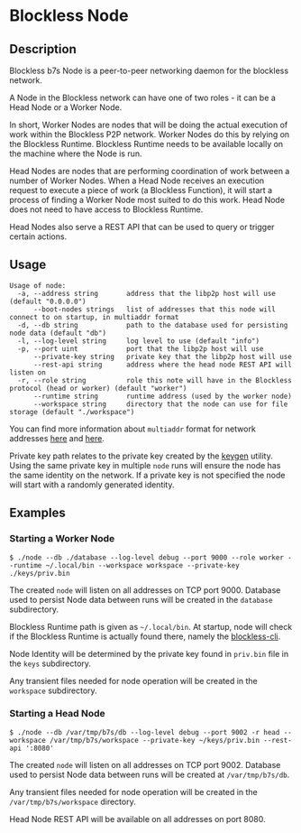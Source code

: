 
# Blockless Node 

## Description

Blockless b7s Node is a peer-to-peer networking daemon for the blockless network.

A Node in the Blockless network can have one of two roles - it can be a Head Node or a Worker Node.

In short, Worker Nodes are nodes that will be doing the actual execution of work within the Blockless P2P network.
Worker Nodes do this by relying on the Blockless Runtime.
Blockless Runtime needs to be available locally on the machine where the Node is run.

Head Nodes are nodes that are performing coordination of work between a number of Worker Nodes.
When a Head Node receives an execution request to execute a piece of work (a Blockless Function), it will start a process of finding a Worker Node most suited to do this work.
Head Node does not need to have access to Blockless Runtime.

Head Nodes also serve a REST API that can be used to query or trigger certain actions.

## Usage

```console
Usage of node:
  -a, --address string       address that the libp2p host will use (default "0.0.0.0")
      --boot-nodes strings   list of addresses that this node will connect to on startup, in multiaddr format
  -d, --db string            path to the database used for persisting node data (default "db")
  -l, --log-level string     log level to use (default "info")
  -p, --port uint            port that the libp2p host will use
      --private-key string   private key that the libp2p host will use
      --rest-api string      address where the head node REST API will listen on
  -r, --role string          role this note will have in the Blockless protocol (head or worker) (default "worker")
      --runtime string       runtime address (used by the worker node)
      --workspace string     directory that the node can use for file storage (default "./workspace")
```

You can find more information about `multiaddr` format for network addresses [here](https://github.com/multiformats/multiaddr) and [here](https://multiformats.io/multiaddr/).

Private key path relates to the private key created by the [keygen](/cmd/keygen/README.md) utility.
Using the same private key in multiple `node` runs will ensure the node has the same identity on the network.
If a private key is not specified the node will start with a randomly generated identity.

## Examples

### Starting a Worker Node

```console
$ ./node --db ./database --log-level debug --port 9000 --role worker --runtime ~/.local/bin --workspace workspace --private-key ./keys/priv.bin
```

The created `node` will listen on all addresses on TCP port 9000.
Database used to persist Node data between runs will be created in the `database` subdirectory.

Blockless Runtime path is given as `~/.local/bin`.
At startup, node will check if the Blockless Runtime is actually found there, namely the [blockless-cli](https://blockless.network/docs/cli).

Node Identity will be determined by the private key found in `priv.bin` file in the `keys` subdirectory.

Any transient files needed for node operation will be created in the `workspace` subdirectory.

### Starting a Head Node

```console
$ ./node --db /var/tmp/b7s/db --log-level debug --port 9002 -r head --workspace /var/tmp/b7s/workspace --private-key ~/keys/priv.bin --rest-api ':8080'
```

The created `node` will listen on all addresses on TCP port 9002.
Database used to persist Node data between runs will be created at `/var/tmp/b7s/db`.

Any transient files needed for node operation will be created in the `/var/tmp/b7s/workspace` directory.

Head Node REST API will be available on all addresses on port 8080.
